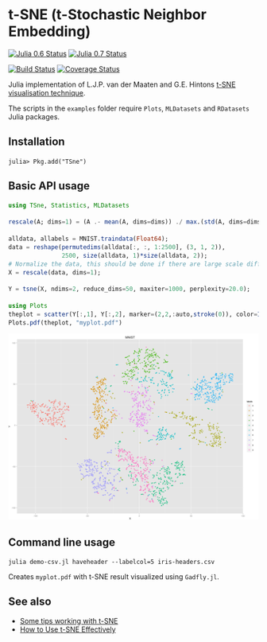 t-SNE (t-Stochastic Neighbor Embedding)
=======================================

[![Julia 0.6 Status](http://pkg.julialang.org/badges/TSne_0.6.svg)](http://pkg.julialang.org/?pkg=TSne&ver=0.6)
[![Julia 0.7 Status](http://pkg.julialang.org/badges/TSne_0.7.svg)](http://pkg.julialang.org/?pkg=TSne&ver=0.7)

[![Build Status](https://travis-ci.org/lejon/TSne.jl.svg?branch=master)](https://travis-ci.org/lejon/TSne.jl)
[![Coverage Status](https://coveralls.io/repos/github/lejon/TSne.jl/badge.svg?branch=master)](https://coveralls.io/github/lejon/TSne.jl?branch=master)

Julia implementation of L.J.P. van der Maaten and G.E. Hintons [t-SNE visualisation technique](https://lvdmaaten.github.io/tsne/).

The scripts in the `examples` folder require `Plots`, `MLDatasets` and `RDatasets` Julia packages.

## Installation

  `julia> Pkg.add("TSne")`

## Basic API usage

```jl
using TSne, Statistics, MLDatasets

rescale(A; dims=1) = (A .- mean(A, dims=dims)) ./ max.(std(A, dims=dims), eps())

alldata, allabels = MNIST.traindata(Float64);
data = reshape(permutedims(alldata[:, :, 1:2500], (3, 1, 2)),
               2500, size(alldata, 1)*size(alldata, 2));
# Normalize the data, this should be done if there are large scale differences in the dataset
X = rescale(data, dims=1);

Y = tsne(X, ndims=2, reduce_dims=50, maxiter=1000, perplexity=20.0);

using Plots
theplot = scatter(Y[:,1], Y[:,2], marker=(2,2,:auto,stroke(0)), color=Int.(allabels[1:size(Y,1)]))
Plots.pdf(theplot, "myplot.pdf")
```

![](example.png)

## Command line usage

```julia demo-csv.jl haveheader --labelcol=5 iris-headers.csv```

Creates `myplot.pdf` with t-SNE result visualized using `Gadfly.jl`.

## See also
 * [Some tips working with t-SNE](http://lejon.github.io)
 * [How to Use t-SNE Effectively](http://distill.pub/2016/misread-tsne/)
